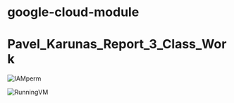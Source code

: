 # google-cloud-module

# Pavel_Karunas_Report_3_Class_Work

![IAMperm](https://github.com/MNT-Lab/google-cloud-module/blob/pkarunas/Day2/Screnshots/1.png)

![RunningVM](https://github.com/MNT-Lab/google-cloud-module/blob/pkarunas/Day2/Screnshots/2.png)
